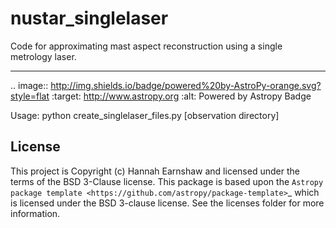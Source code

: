 # nustar_singlelaser
Code for approximating mast aspect reconstruction using a single metrology laser.

---------------------------------------------------------------------------------

.. image:: http://img.shields.io/badge/powered%20by-AstroPy-orange.svg?style=flat
:target: http://www.astropy.org
:alt: Powered by Astropy Badge

Usage: python create_singlelaser_files.py [observation directory]


License
-------

This project is Copyright (c) Hannah Earnshaw and licensed under
the terms of the BSD 3-Clause license. This package is based upon
the `Astropy package template <https://github.com/astropy/package-template>`_
which is licensed under the BSD 3-clause license. See the licenses folder for
more information.
